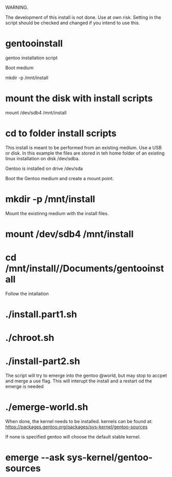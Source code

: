 WARNING. 

The development of this install is not done. Use at own risk. 
Setting in the script should be checked and changed if you intend to use this.




# gentooinstall
gentoo installation script

Boot medium

mkdir -p /mnt/install

# mount the disk with install scripts
mount /dev/sdb4 /mnt/install

# cd to folder install scripts



This install is meant to be performed from an existing medium. Use a USB or disk. In this example the files
are stored in teh home folder of an existing linux installation on disk /dev/sdba.

Gentoo is installed on drive /dev/sda

Boot the Gentoo medium and create a mount point.

# mkdir -p /mnt/install

Mount the existinng medium with the install files.

# mount /dev/sdb4 /mnt/install
# cd /mnt/install/<user>/Documents/gentooinstall

Follow the intallation

# ./install.part1.sh
# ./chroot.sh
# ./install-part2.sh

The script will try to emerge into the gentoo @world, but may stop to accpet and merge a use flag. This will interupt the install and a restart od the emerge is needed

# ./emerge-world.sh

When done, the kernel needs to be installed. 
kernels can be found at: https://packages.gentoo.org/packages/sys-kernel/gentoo-sources

If none is specified gentoo will choose the default stable kernel.

# emerge --ask sys-kernel/gentoo-sources



#

